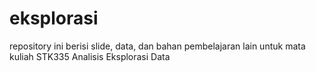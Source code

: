 # eksplorasi
repository ini berisi slide, data, dan bahan pembelajaran lain untuk mata kuliah STK335 Analisis Eksplorasi Data
